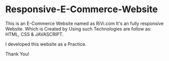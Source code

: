 # Responsive-E-Commerce-Website


This is an E-Commerce Website named as RiVi.com
It's an fully responsive Website. 
Which is Created by Using such Technologies are follow as: HTML, CSS & JAVASCRIPT.

I developed this website as a Practice.

Thank You!
